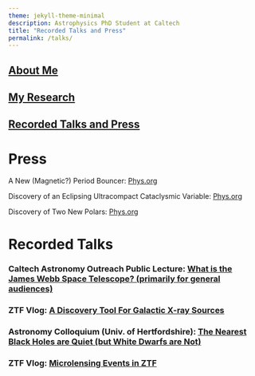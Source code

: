 ```yaml
---
theme: jekyll-theme-minimal
description: Astrophysics PhD Student at Caltech
title: "Recorded Talks and Press"
permalink: /talks/
---
```

## [About Me](https://acrodrig98.github.io/)
## [My Research](https://acrodrig98.github.io/research)
## [Recorded Talks and Press](https://acrodrig98.github.io/talks)

# Press
A New (Magnetic?) Period Bouncer: [Phys.org](https://phys.org/news/2024-01-cataclysmic-variable-brown-dwarf-secondary.html)

Discovery of an Eclipsing Ultracompact Cataclysmic Variable: [Phys.org](https://phys.org/news/2023-07-eclipsing-cataclysmic-variable.html)

Discovery of Two New Polars: [Phys.org](https://phys.org/news/2022-06-astronomers-polars.html#google_vignette)

# Recorded Talks
### Caltech Astronomy Outreach Public Lecture: [What is the James Webb Space Telescope? (primarily for general audiences)](https://www.youtube.com/watch?v=Nl-PbrISJ30&)
### ZTF Vlog: [A Discovery Tool For Galactic X-ray Sources](https://www.youtube.com/watch?v=5eb1ECVefgI)
### Astronomy Colloquium (Univ. of Hertfordshire): [The Nearest Black Holes are Quiet (but White Dwarfs are Not)](https://www.youtube.com/watch?v=EaYXEa0oIH4)
### ZTF Vlog: [Microlensing Events in ZTF](https://www.youtube.com/watch?v=nu_wI5FBoK4)


